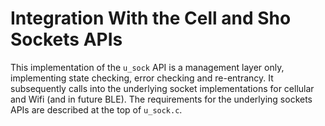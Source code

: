 # Integration With the Cell and Sho Sockets APIs
This implementation of the `u_sock` API is a management layer only, implementing state checking, error checking and re-entrancy.  It  subsequently calls into the underlying socket implementations for cellular and Wifi (and in future BLE).  The requirements for the underlying sockets APIs are described at the top of `u_sock.c`.